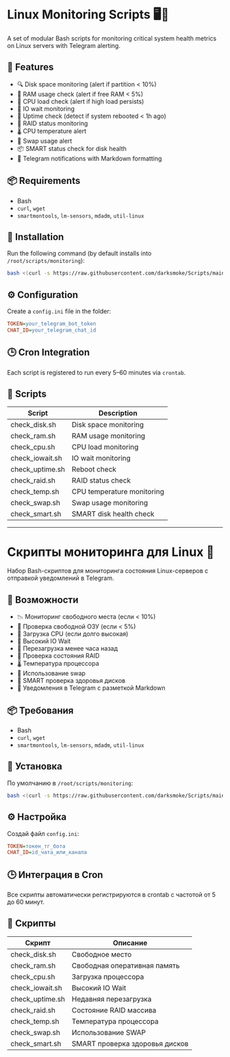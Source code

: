 # Linux Monitoring Scripts 🖥️📡

A set of modular Bash scripts for monitoring critical system health metrics on Linux servers with Telegram alerting.

## 🔧 Features

- 🔍 Disk space monitoring (alert if partition < 10%)
- 🧠 RAM usage check (alert if free RAM < 5%)
- 🧮 CPU load check (alert if high load persists)
- 🚦 IO wait monitoring
- 🔁 Uptime check (detect if system rebooted < 1h ago)
- 🧱 RAID status monitoring
- 🌡 CPU temperature alert
- 🧊 Swap usage alert
- 📦 SMART status check for disk health
- 📲 Telegram notifications with Markdown formatting

## 📦 Requirements

- Bash
- `curl`, `wget`
- `smartmontools`, `lm-sensors`, `mdadm`, `util-linux`

## 🚀 Installation

Run the following command (by default installs into `/root/scripts/monitoring`):

```bash
bash <(curl -s https://raw.githubusercontent.com/darksmoke/Scripts/main/Linux/monitoring/install_monitoring.sh)
```

## ⚙️ Configuration

Create a `config.ini` file in the folder:

```ini
TOKEN=your_telegram_bot_token
CHAT_ID=your_telegram_chat_id
```

## 🕒 Cron Integration

Each script is registered to run every 5–60 minutes via `crontab`.

## 📄 Scripts

| Script              | Description                       |
|---------------------|-----------------------------------|
| check_disk.sh       | Disk space monitoring             |
| check_ram.sh        | RAM usage monitoring              |
| check_cpu.sh        | CPU load monitoring               |
| check_iowait.sh     | IO wait monitoring                |
| check_uptime.sh     | Reboot check                      |
| check_raid.sh       | RAID status check                 |
| check_temp.sh       | CPU temperature monitoring        |
| check_swap.sh       | Swap usage monitoring             |
| check_smart.sh      | SMART disk health check           |

---

# Скрипты мониторинга для Linux 🐧

Набор Bash-скриптов для мониторинга состояния Linux-серверов с отправкой уведомлений в Telegram.

## 🔧 Возможности

- 📉 Мониторинг свободного места (если < 10%)
- 🧠 Проверка свободной ОЗУ (если < 5%)
- 🧮 Загрузка CPU (если долго высокая)
- 🚦 Высокий IO Wait
- 🔁 Перезагрузка менее часа назад
- 🧱 Проверка состояния RAID
- 🌡 Температура процессора
- 🧊 Использование swap
- 💽 SMART проверка здоровья дисков
- 📲 Уведомления в Telegram с разметкой Markdown

## 📦 Требования

- Bash
- `curl`, `wget`
- `smartmontools`, `lm-sensors`, `mdadm`, `util-linux`

## 🚀 Установка

По умолчанию в `/root/scripts/monitoring`:

```bash
bash <(curl -s https://raw.githubusercontent.com/darksmoke/Scripts/main/Linux/monitoring/install_monitoring.sh)
```

## ⚙️ Настройка

Создай файл `config.ini`:

```ini
TOKEN=токен_тг_бота
CHAT_ID=id_чата_или_канала
```

## 🕒 Интеграция в Cron

Все скрипты автоматически регистрируются в crontab с частотой от 5 до 60 минут.

## 📄 Скрипты

| Скрипт              | Описание                          |
|---------------------|-----------------------------------|
| check_disk.sh       | Свободное место                   |
| check_ram.sh        | Свободная оперативная память      |
| check_cpu.sh        | Загрузка процессора               |
| check_iowait.sh     | Высокий IO Wait                   |
| check_uptime.sh     | Недавняя перезагрузка             |
| check_raid.sh       | Состояние RAID массива            |
| check_temp.sh       | Температура процессора            |
| check_swap.sh       | Использование SWAP                |
| check_smart.sh      | SMART проверка здоровья дисков    |
